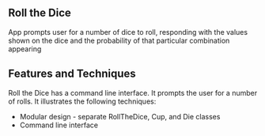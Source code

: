 ## Roll the Dice
App prompts user for a number of dice to roll, responding with the values shown on the dice
and the probability of that particular combination appearing

## Features and Techniques
Roll the Dice has a command line interface. It prompts the user for a number of rolls. 
It illustrates the following techniques:
  * Modular design - separate RollTheDice, Cup, and Die classes
  * Command line interface